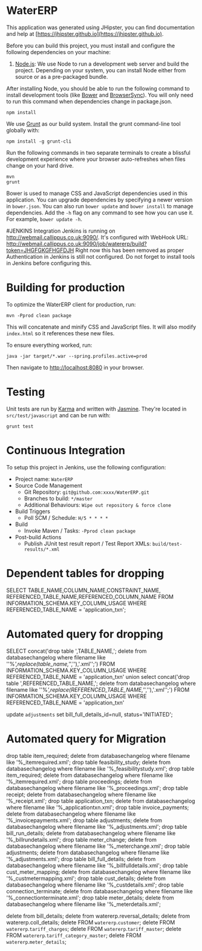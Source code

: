 # WaterERP

This application was generated using JHipster, you can find documentation and help at [https://jhipster.github.io](https://jhipster.github.io).

Before you can build this project, you must install and configure the following dependencies on your machine:


1. [Node.js][]: We use Node to run a development web server and build the project.
   Depending on your system, you can install Node either from source or as a pre-packaged bundle.

After installing Node, you should be able to run the following command to install development tools (like
[Bower][] and [BrowserSync][]). You will only need to run this command when dependencies change in package.json.

    npm install

We use [Grunt][] as our build system. Install the grunt command-line tool globally with:

    npm install -g grunt-cli

Run the following commands in two separate terminals to create a blissful development experience where your browser
auto-refreshes when files change on your hard drive.

    mvn
    grunt

Bower is used to manage CSS and JavaScript dependencies used in this application. You can upgrade dependencies by
specifying a newer version in `bower.json`. You can also run `bower update` and `bower install` to manage dependencies.
Add the `-h` flag on any command to see how you can use it. For example, `bower update -h`.

#JENKINS Integration
Jenkins is running on http://webmail.callippus.co.uk:9090/. 
It's configured with WebHook URL:  http://webmail.callippus.co.uk:9090/job/watererp/build?token=JHGFGKGFHGFDJH
Right now this has been removed as proper Authentication in Jenkins is still not configured.
Do not forget to install tools in Jenkins before configuring this.

# Building for production

To optimize the WaterERP client for production, run:

    mvn -Pprod clean package

This will concatenate and minify CSS and JavaScript files. It will also modify `index.html` so it references
these new files.

To ensure everything worked, run:

    java -jar target/*.war --spring.profiles.active=prod

Then navigate to [http://localhost:8080](http://localhost:8080) in your browser.

# Testing

Unit tests are run by [Karma][] and written with [Jasmine][]. They're located in `src/test/javascript` and can be run with:

    grunt test



# Continuous Integration

To setup this project in Jenkins, use the following configuration:

* Project name: `WaterERP`
* Source Code Management
    * Git Repository: `git@github.com:xxxx/WaterERP.git`
    * Branches to build: `*/master`
    * Additional Behaviours: `Wipe out repository & force clone`
* Build Triggers
    * Poll SCM / Schedule: `H/5 * * * *`
* Build
    * Invoke Maven / Tasks: `-Pprod clean package`
* Post-build Actions
    * Publish JUnit test result report / Test Report XMLs: `build/test-results/*.xml`

[JHipster]: https://jhipster.github.io/
[Node.js]: https://nodejs.org/
[Bower]: http://bower.io/
[Grunt]: http://gruntjs.com/
[BrowserSync]: http://www.browsersync.io/
[Karma]: http://karma-runner.github.io/
[Jasmine]: http://jasmine.github.io/2.0/introduction.html
[Protractor]: https://angular.github.io/protractor/

# Dependent tables for dropping
SELECT
TABLE_NAME,COLUMN_NAME,CONSTRAINT_NAME, REFERENCED_TABLE_NAME,REFERENCED_COLUMN_NAME
FROM
INFORMATION_SCHEMA.KEY_COLUMN_USAGE
WHERE
REFERENCED_TABLE_NAME = 'application_txn';

# Automated query for dropping
SELECT concat('drop table ',TABLE_NAME,'; delete from databasechangelog where filename like ''%_',replace(table_name,'_',''),'.xml'';')
FROM
INFORMATION_SCHEMA.KEY_COLUMN_USAGE
WHERE
REFERENCED_TABLE_NAME = 'application_txn'
union
select concat('drop table ',REFERENCED_TABLE_NAME,'; delete from databasechangelog where filename like ''%_',replace(REFERENCED_TABLE_NAME,'_',''),'.xml'';')
FROM
INFORMATION_SCHEMA.KEY_COLUMN_USAGE
WHERE
REFERENCED_TABLE_NAME = 'application_txn'


update `adjustments` set bill_full_details_id=null, status='INITIATED';

# Automated query for Migration
drop table item_required;
 delete from databasechangelog where filename like '%_itemrequired.xml';
 drop table feasibility_study;
 delete from databasechangelog where filename like '%_feasibilitystudy.xml';
 drop table item_required;
 delete from databasechangelog where filename like '%_itemrequired.xml';
 drop table proceedings;
 delete from databasechangelog where filename like '%_proceedings.xml';
 drop table receipt;
 delete from databasechangelog where filename like '%_receipt.xml';
 drop table application_txn;
 delete from databasechangelog where filename like '%_applicationtxn.xml';
 drop table invoice_payments;
 delete from databasechangelog where filename like '%_invoicepayments.xml';
 drop table adjustments;
 delete from databasechangelog where filename like '%_adjustments.xml';
 drop table bill_run_details; delete from databasechangelog where filename like '%_billrundetails.xml';
 drop table meter_change; delete from databasechangelog where filename like '%_meterchange.xml';
 drop table adjustments; delete from databasechangelog where filename like '%_adjustments.xml';
 drop table bill_full_details; delete from databasechangelog where filename like '%_billfulldetails.xml';
 drop table cust_meter_mapping;
 delete from databasechangelog where filename like '%_custmetermapping.xml';
 drop table cust_details;
 delete from databasechangelog where filename like '%_custdetails.xml';
 drop table connection_terminate; delete from databasechangelog where filename like '%_connectionterminate.xml';
 drop table meter_details;
 delete from databasechangelog where filename like '%_meterdetails.xml';
 
 delete from bill_details;
 delete from watererp.reversal_details;
 delete from watererp.coll_details;
 delete FROM `watererp`.`customer`;
 delete FROM `watererp`.`tariff_charges`;
  delete FROM `watererp`.`tariff_master`;
  delete FROM `watererp`.`tariff_category_master`;
 delete FROM `watererp`.`meter_details`;


